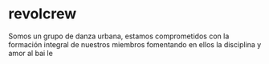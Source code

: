 # revolcrew
Somos un grupo de danza urbana, estamos comprometidos con la formación integral de nuestros miembros fomentando en ellos la disciplina y amor al bai
le
